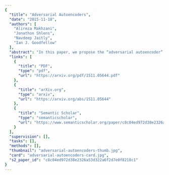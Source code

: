 ```yaml
---
{
  "title": "Adversarial Autoencoders",
  "date": "2015-11-18",
  "authors": [
    "Alireza Makhzani",
    "Jonathon Shlens",
    "Navdeep Jaitly",
    "Ian J. Goodfellow"
  ],
  "abstract": "In this paper, we propose the “adversarial autoencoder” (AAE), which is a probabilistic autoencoder that uses the recently proposed generative adversarial networks (GAN) to perform variational inference by matching the aggregated posterior of the hidden code vector of the autoencoder with an arbitrary prior distribution. Matching the aggregated posterior to the prior ensures that generating from any part of prior space results in meaningful samples. As a result, the decoder of the adversarial autoencoder learns a deep generative model that maps the imposed prior to the data distribution. We show how the adversarial autoencoder can be used in applications such as semi-supervised classification, disentangling style and content of images, unsupervised clustering, dimensionality reduction and data visualization. We performed experiments on MNIST, Street View House Numbers and Toronto Face datasets and show that adversarial autoencoders achieve competitive results in generative modeling and semi-supervised classification tasks.",
  "links": [
    {
      "title": "PDF",
      "type": "pdf",
      "url": "https://arxiv.org/pdf/1511.05644.pdf"
    },
    {
      "title": "arXiv.org",
      "type": "arxiv",
      "url": "https://arxiv.org/abs/1511.05644"
    },
    {
      "title": "Semantic Scholar",
      "type": "semanticscholar",
      "url": "https://www.semanticscholar.org/paper/c8c04ed972d38e2326a53d322a6f2d7e0f8218c1"
    }
  ],
  "supervision": [],
  "tasks": [],
  "methods": [],
  "thumbnail": "adversarial-autoencoders-thumb.jpg",
  "card": "adversarial-autoencoders-card.jpg",
  "s2_paper_id": "c8c04ed972d38e2326a53d322a6f2d7e0f8218c1"
}
---
```


